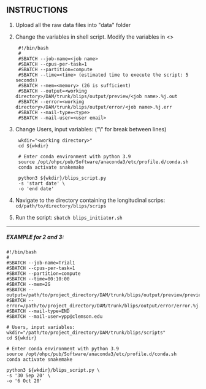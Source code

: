 INSTRUCTIONS
------------

1. Upload all the raw data files into "data" folder

2. Change the variables in shell script. Modify the variables in <>

        #!/bin/bash
        #
        #SBATCH --job-name=<job name>
        #SBATCH --cpus-per-task=1
        #SBATCH --partition=compute
        #SBATCH --time=<time> (estimated time to execute the script: 5 seconds)
        #SBATCH --mem=<memory> (2G is sufficient)
        #SBATCH --output=<working directory>/DAM/trunk/blips/output/preview/<job name>.%j.out
        #SBATCH --error=<working directory>/DAM/trunk/blips/output/error/<job name>.%j.err
        #SBATCH --mail-type=<type>
        #SBATCH --mail-user=<user email>

3. Change Users, input variables: ("\\" for break between lines)

        wkdir="<working directory>"
        cd ${wkdir}
        
        # Enter conda environment with python 3.9
        source /opt/ohpc/pub/Software/anaconda3/etc/profile.d/conda.sh
        conda activate snakemake
        
        python3 ${wkdir}/blips_script.py
        -s 'start date' \
        -o 'end date' 

4. Navigate to the directory containing the longitudinal scrips: `cd/path/to/directory/blips/scrips`
    
5. Run the script: `sbatch blips_initiator.sh`
---

##### EXAMPLE for 2 and 3:

    #!/bin/bash
    #
    #SBATCH --job-name=Trial1
    #SBATCH --cpus-per-task=1
    #SBATCH --partition=compute
    #SBATCH --time=00:10:00
    #SBATCH --mem=2G
    #SBATCH --output=/path/to/project_directory/DAM/trunk/blips/output/preview/preview.%j.out
    #SBATCH --error=/path/to/project_directory/DAM/trunk/blips/output/error/error.%j.err
    #SBATCH --mail-type=END
    #SBATCH --mail-user=ypp@clemson.edu

    # Users, input variables:
    wkdir="/path/to/project_directory/DAM/trunk/blips/scripts"
    cd ${wkdir}
    
    # Enter conda environment with python 3.9
    source /opt/ohpc/pub/Software/anaconda3/etc/profile.d/conda.sh
    conda activate snakemake
    
    python3 ${wkdir}/blips_script.py \
    -s '30 Sep 20' \
    -o '6 Oct 20'  
